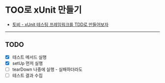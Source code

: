 # TOO로 xUnit 만들기

- [토비 - xUnit 테스팅 프레임워크를 TDD로 만들어보자](https://youtu.be/tdKFZcZSJmg)

---

## TODO 

* [x] 테스트 메서드 실행
* [x] setUp 먼저 실행
* [ ] tearDown 나중에 실행 - 실패하더라도
* [ ] 테스트 결과 수집